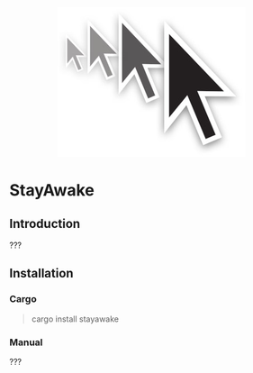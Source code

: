 <p align="center">
    <img src="images/logo.jpg"
        alt="StayAwake logo" />
</p>

# StayAwake

## Introduction

???

## Installation

### Cargo

> cargo install stayawake

### Manual

???